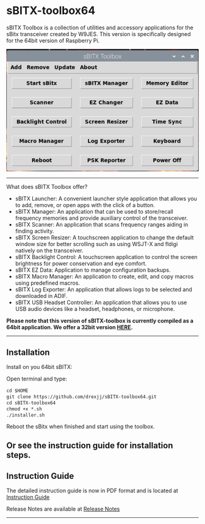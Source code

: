 # sBITX-toolbox64

sBITX Toolbox is a collection of utilities and accessory applications for the sBitx transceiver created by W9JES. This version is specifically designed for the 64bit version of Raspberry Pi.


![toolbox image](toolbox.jpg)


-----

What does sBITX Toolbox offer?

- sBITX Launcher: A convenient launcher style application that allows you to add, remove, or open apps with the click of a button.
- sBITX Manager: An application that can be used to store/recall frequency memories and provide auxiliary control of the transceiver.
- sBITX Scanner: An application that scans frequency ranges aiding in finding activity.
- sBITX Screen Resizer: A touchscreen application to change the default window size for better scrolling such as using WSJT-X and fldigi natively on the transceiver.
- sBITX Backlight Control: A touchscreen application to control the screen brightness for power conservation and eye comfort.
- sBITX EZ Data: Application to manage configuration backups.
- sBITX Macro Manager: An application to create, edit, and copy macros using predefined macros.
- sBITX Log Exporter: An application that allows logs to be selected and downloaded in ADIF.
- sBITX USB Headset Controller: An application that allows you to use USB audio devices like a headset, headphones, or microphone.

**Please note that this version of sBITX-toolbox is currently compiled as a 64bit application. We offer a 32bit version [HERE](https://github.com/drexjj/sBITX-toolbox).**

-----

Installation
-----

Install on you 64bit sBITX:

Open terminal and type:

```console
cd $HOME
git clone https://github.com/drexjj/sBITX-toolbox64.git
cd sBITX-toolbox64
chmod +x *.sh
./installer.sh
```
Reboot the sBitx when finished and start using the toolbox.

Or see the instruction guide for installation steps.
-----

Instruction Guide
-----

The detailed instruction guide is now in PDF format and is located at [Instruction Guide](https://github.com/drexjj/sBITX-toolbox64/blob/main/sBITX%20Toolbox%20Guide%20%20v2.1.pdf)

Release Notes are available at [Release Notes](https://github.com/drexjj/sBITX-toolbox64/blob/main/release_notes.txt)

-----

